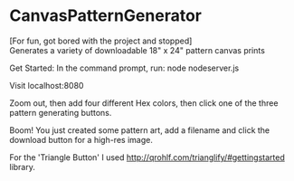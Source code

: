 # CanvasPatternGenerator
[For fun, got bored with the project and stopped]<br/>
Generates a variety of downloadable 18" x 24" pattern canvas prints

Get Started:
In the command prompt, run: node nodeserver.js

Visit localhost:8080

Zoom out, then add four different Hex colors, then click one of the three pattern generating buttons. 

Boom! You just created some pattern art, add a filename and click the download button for a high-res image. 

For the 'Triangle Button' I used http://qrohlf.com/trianglify/#gettingstarted library.
